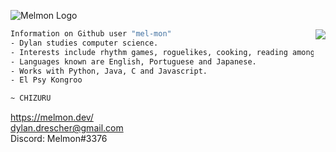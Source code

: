 ![Melmon Logo](https://melmon.dev/imgs/melmonlogo_black.png)

<img align="right" src="https://github-readme-stats.vercel.app/api?username=mel-mon&count_private=true&show_icons=true&title_color=FF00B4&text_color=FFF&icon_color=FF00B4&bg_color=000" />

```bash
Information on Github user "mel-mon"
- Dylan studies computer science.
- Interests include rhythm games, roguelikes, cooking, reading among others.
- Languages known are English, Portuguese and Japanese.
- Works with Python, Java, C and Javascript.
- El Psy Kongroo

~ CHIZURU
```

https://melmon.dev/<br>
dylan.drescher@gmail.com<br>
Discord: Melmon#3376
